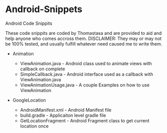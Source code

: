 # Android-Snippets
Android Code Snippits

These code snippits are coded by Thomastasa and are provided to aid and help anyone who comes accross them.
DISCLAIMER: They may or may not be 100% tested, and usually fulfill whatever need caused me to write them.

* Animation
  * ViewAnimation.java - Android class used to animate views with callback on complete
  * SimpleCallback.java - Android interface used as a callback with ViewAnimation.java
  * ViewAnimationUsage.java - A couple Examples on how to use ViewAnimation

* GoogleLocation
  * AndroidManifest.xml - Android Manifest file
  * build.gradle - Applicaiton level gradle file
  * GetLocationFragment - Android Fragment class to get current location once
